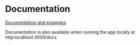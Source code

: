 # Documentation

[Documentation and examples](https://govuk-prototype-kit.herokuapp.com/docs)

Documentation is also available when running the app locally at http:localhost:3000/docs

